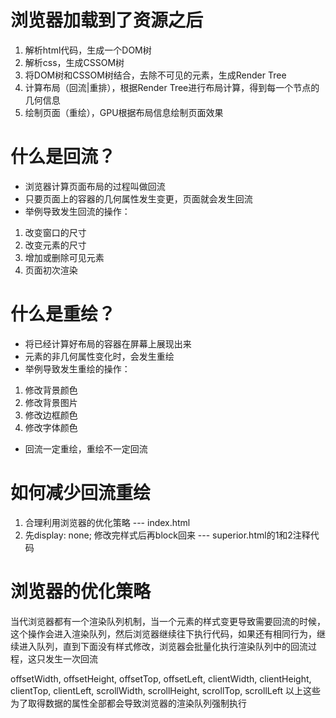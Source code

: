 # 浏览器加载到了资源之后
1. 解析html代码，生成一个DOM树
2. 解析css，生成CSSOM树
3. 将DOM树和CSSOM树结合，去除不可见的元素，生成Render Tree
4. 计算布局（回流|重排），根据Render Tree进行布局计算，得到每一个节点的几何信息
5. 绘制页面（重绘），GPU根据布局信息绘制页面效果



# 什么是回流？
- 浏览器计算页面布局的过程叫做回流
- 只要页面上的容器的几何属性发生变更，页面就会发生回流
- 举例导致发生回流的操作：
1. 改变窗口的尺寸
2. 改变元素的尺寸
3. 增加或删除可见元素
4. 页面初次渲染

# 什么是重绘？
- 将已经计算好布局的容器在屏幕上展现出来
- 元素的非几何属性变化时，会发生重绘
- 举例导致发生重绘的操作：
1. 修改背景颜色
2. 修改背景图片
3. 修改边框颜色
4. 修改字体颜色

- 回流一定重绘，重绘不一定回流



# 如何减少回流重绘
1. 合理利用浏览器的优化策略 --- index.html
2. 先display: none; 修改完样式后再block回来 --- superior.html的1和2注释代码



# 浏览器的优化策略
当代浏览器都有一个渲染队列机制，当一个元素的样式变更导致需要回流的时候，这个操作会进入渲染队列，然后浏览器继续往下执行代码，如果还有相同行为，继续进入队列，直到下面没有样式修改，浏览器会批量化执行渲染队列中的回流过程，这只发生一次回流

offsetWidth, offsetHeight, offsetTop, offsetLeft,
clientWidth, clientHeight, clientTop, clientLeft,
scrollWidth, scrollHeight, scrollTop, scrollLeft
以上这些为了取得数据的属性全部都会导致浏览器的渲染队列强制执行
